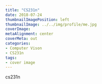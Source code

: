 ```yaml
---
title: "CS231n"
date: 2018-07-24
thumbnailImagePosition: left
thumbnailImage: ../../img/profile/me.jpg
coverImage:
metaAlignment: center
coverMeta: out
categories:
- Computer Vison
- CS231n
tags:
- cover image
---
```


cs231n

